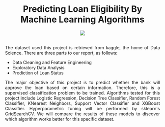 <div align="center">
  
# Predicting Loan Eligibility By Machine Learning Algorithms
</div>



<div align="center">
<img src="https://user-images.githubusercontent.com/69224996/97120881-a5c71700-16d7-11eb-8543-ec0083699630.jpg" >
</div>

<br />

<div align="justify">

The dataset used this project is retrieved from kaggle, the home of Data Science. There are three parts to our report, as follows:

- Data Cleaning and Feature Engineering
- Exploratory Data Analysis
- Prediction of Loan Status


The major objective of this project is to predict whether the bank will approve the loan based on certain information. Therefore, this is a supervised classification problem to be trained. Algorithms tested for this project include Logistic Regression, Decision Tree Classifier, Random Forest Classifier, KNearest Neighbors, Support Vector Classifier and XGBoost Classifier. Hyperparametric tuning will be performed by sklearn's GridSearchCV. We will compare the results of these models to discover which algorithm works better for this specific dataset.

</div>


